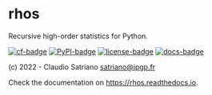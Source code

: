 # rhos

Recursive high-order statistics for Python.

[![cf-badge]][cf-link]
[![PyPI-badge]][PyPI-link]
[![license-badge]][license-link]
[![docs-badge]][docs-link]

(c) 2022 - Claudio Satriano <satriano@ipgp.fr>

Check the documentation on https://rhos.readthedocs.io.

[cf-badge]: http://img.shields.io/conda/vn/conda-forge/rhos.svg
[cf-link]: https://anaconda.org/conda-forge/rhos
[PyPI-badge]: http://img.shields.io/pypi/v/rhos.svg
[PyPI-link]: https://pypi.python.org/pypi/rhos
[license-badge]: https://img.shields.io/badge/license-LGPL_v3-green.svg
[license-link]: https://www.gnu.org/copyleft/lesser.html
[docs-badge]: https://readthedocs.org/projects/rhos/badge/?version=latest
[docs-link]: https://rhos.readthedocs.io/en/latest/?badge=latest